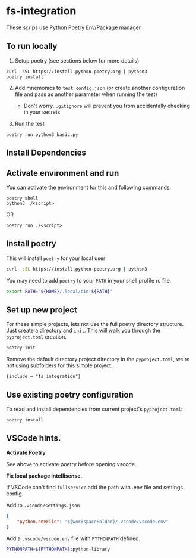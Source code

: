 # fs-integration

These scrips use Python Poetry Env/Package manager

## To run locally

1. Setup poetry (see sections below for more details)

```
curl -sSL https://install.python-poetry.org | python3 -
poetry install
```

2. Add mnemonics to `test_config.json` (or create another configuration file and pass as another parameter when running the test)
   - Don't worry, `.gitignore` will prevent you from accidentally checking in your secrets

3. Run the test

```
poetry run python3 basic.py
```

## Install Dependencies

## Activate environment and run

You can activate the environment for this and following commands:

```
poetry shell
python3 ./<script>
```

OR

```
poetry run ./<script>
```

## Install poetry

This will install `poetry` for your local user

```bash
curl -sSL https://install.python-poetry.org | python3 -
```

You may need to add `poetry` to your `PATH` in your shell profile rc file.

```bash
export PATH="${HOME}/.local/bin:${PATH}"
```

## Set up new project

For these simple projects, lets not use the full poetry directory structure. Just create a directory and `init`. This will walk you through the `pyproject.toml` creation.

```bash
poetry init
```

Remove the default directory project directory in the `pyproject.toml`, we're not using subfolders for this simple project.

```
{include = "fs_integration"}
```

## Use existing poetry configuration
To read and install dependencies from current project's `pyproject.toml`: 
```
poetry install
```

## VSCode hints.

**Activate Poetry**

See above to activate poetry before opening vscode.

**Fix local package intellisense.**

If VSCode can't find `fullservice` add the path with .env file and settings config.

Add to `.vscode/settings.json`

```json
{
    "python.envFile": "${workspaceFolder}/.vscode/vscode.env"
}
```

Add a `.vscode/vscode.env` file with `PYTHONPATH` defined.

```bash
PYTHONPATH=${PYTHONPATH}:python-library
```
